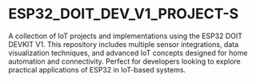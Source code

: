 # ESP32_DOIT_DEV_V1_PROJECT-S
A collection of IoT projects and implementations using the ESP32 DOIT DEVKIT V1. This repository includes multiple sensor integrations, data visualization techniques, and advanced IoT concepts designed for home automation and connectivity. Perfect for developers looking to explore practical applications of ESP32 in IoT-based systems.
